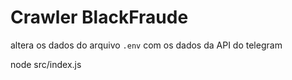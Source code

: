 # Crawler BlackFraude

altera os dados do arquivo `.env` com os dados da API do telegram

node src/index.js
